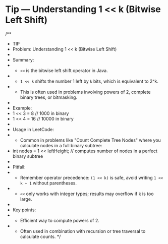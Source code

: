 # Tip — Understanding 1 << k (Bitwise Left Shift)
/**
 * TIP
 * Problem: Understanding 1 << k (Bitwise Left Shift)
 *
 * Summary:
 * - `<<` is the bitwise left shift operator in Java.
 * - `1 << k` shifts the number 1 left by `k` bits, which is equivalent to 2^k.
 * - This is often used in problems involving powers of 2, complete binary trees, or bitmasking.
 *
 * Example:
 * 1 << 3 = 8   // 1000 in binary
 * 1 << 4 = 16  // 10000 in binary
 *
 * Usage in LeetCode:
 * - Common in problems like "Count Complete Tree Nodes" where you calculate nodes in a full binary subtree:
 *   int nodes = 1 << leftHeight;  // computes number of nodes in a perfect binary subtree
 *
 * Pitfall:
 * - Remember operator precedence: `(1 << k)` is safe, avoid writing `1 << k + 1` without parentheses.
 * - `<<` only works with integer types; results may overflow if k is too large.
 *
 * Key points:
 * - Efficient way to compute powers of 2.
 * - Often used in combination with recursion or tree traversal to calculate counts.
 */

